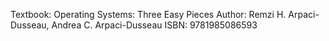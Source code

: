Textbook: Operating Systems: Three Easy Pieces
Author: Remzi H. Arpaci-Dusseau, Andrea C. Arpaci-Dusseau
ISBN: 9781985086593